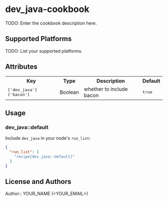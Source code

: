 # dev_java-cookbook

TODO: Enter the cookbook description here.

## Supported Platforms

TODO: List your supported platforms.

## Attributes

<table>
  <tr>
    <th>Key</th>
    <th>Type</th>
    <th>Description</th>
    <th>Default</th>
  </tr>
  <tr>
    <td><tt>['dev_java']['bacon']</tt></td>
    <td>Boolean</td>
    <td>whether to include bacon</td>
    <td><tt>true</tt></td>
  </tr>
</table>

## Usage

### dev_java::default

Include `dev_java` in your node's `run_list`:

```json
{
  "run_list": [
    "recipe[dev_java::default]"
  ]
}
```

## License and Authors

Author:: YOUR_NAME (<YOUR_EMAIL>)
